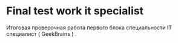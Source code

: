 # Final test work it specialist 
Итоговая проверочная работа первого блока специальности IT специалист ( GeekBrains ) .
